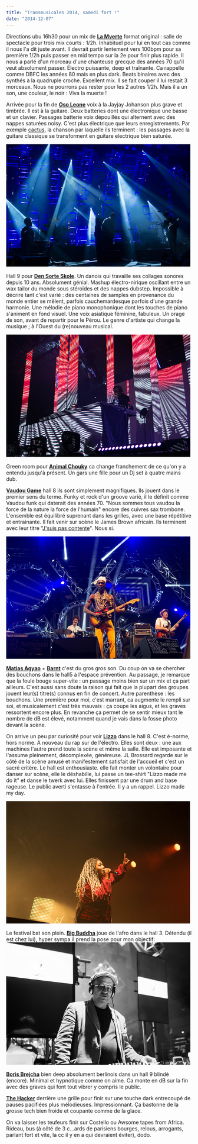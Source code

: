 ```yaml
---
title: "Transmusicales 2014, samedi fort !"
date: "2014-12-07"
---
```


Directions ubu 16h30 pour un mix de [**La Mverte**](https://soundcloud.com/la-mverte) format original : salle de spectacle pour trois mix courts : 1/2h. Inhabituel pour lui en tout cas comme il nous l'a dit juste avant. Il devrait partir lentement vers 100bpm pour sa première 1/2h puis passer en mid tempo sur la 2e pour finir plus rapide. Il nous a parlé d'un morceau d'une chanteuse grecque des années 70 qu'il veut absolument passer. Électro puissante, deep et traînante. Ca rappelle comme DBFC les années 80 mais en plus dark. Beats binaires avec des synthés à la quadruple croche. Excellent mix. Il se fait couper il lui restait 3 morceaux. Nous ne pourrons pas rester pour les 2 autres 1/2h. Mais il a un son, une couleur, le noir : Viva la muerte !

Arrivée pour la fin de [**Oso Leone**](https://soundcloud.com/osoleone) voix à la Jayjay Johanson plus grave et timbrée. Il est à la guitare. Deux batteries dont une électronique une basse et un clavier. Passages batterie voix dépouillés qui alternent avec des nappes saturées noisy. C'est plus électrique que leurs enregistrements. Par exemple [cactus](https://www.youtube.com/watch?v=lHguYHjiD54), la chanson par laquelle ils terminent : les passages avec la guitare classique se transforment en guitare electrique bien saturée.

[![IMGP9081](images/15781031378_a290764941.jpg)](https://www.flickr.com/photos/31719094@N04/15781031378 "IMGP9081 by bamthomas, on Flickr")

Hall 9 pour [**Den Sorte Skole**](https://soundcloud.com/densorteskole/den-sorte-skole-lektion-iii). Un danois qui travaille ses collages sonores depuis 10 ans. Absolument génial. Mashup électro-nirique oscillant entre un wax tailor du monde sous stéroïdes et des nappes dubstep. Impossible à décrire tant c'est varié : des centaines de samples en provenance du monde entier se mêlent, parfois cauchemardesque parfois d'une grande harmonie. Une mélodie de piano monophonique dont les touches de piano s'animent en fond visuel. Une voix asiatique féminine, fabuleux. Un orage de son, avant de repartir pour le Pérou. Le genre d'artiste qui change la musique ; à l'Ouest du (re)nouveau musical.

[![IMGP9092](images/15782715947_086a3151ff.jpg)](https://www.flickr.com/photos/31719094@N04/15782715947 "IMGP9092 by bamthomas, on Flickr")

Green room pour **[Animal Chouky](https://soundcloud.com/animalchuki)** ca change franchement de ce qu'on y a entendu jusqu'à présent. Un gars une fille pour un Dj set à quatre mains dub.

**[Vaudou Game](https://www.facebook.com/vaudougame)** hall 8 ils sont simplement magnifiques. Ils jouent dans le premier sens du terme. Funky et rock d'un groove varié, il le définit comme Vaudou funk qui daterait des années 70. "Nous sommes tous vaudou la force de la nature la force de l'humain" encore des cuivres sax trombone. L'ensemble est équilibré suprenant dans les grilles, avec une base répétitive et entrainante. Il fait venir sur scène le James Brown africain. Ils terminent avec leur titre "[J'suis pas contente](https://www.youtube.com/watch?v=sN9StbxjJPw)". Nous si.

[![IMGP9100](images/15782717737_f726c88834.jpg)](https://www.flickr.com/photos/31719094@N04/15782717737 "IMGP9100 by bamthomas, on Flickr")

[**Matias Agyao**](https://soundcloud.com/kompakt/matias-aguayo-i-dont-smoke) + [**Barnt**](https://soundcloud.com/barntofmagazine) c'est du gros gros son. Du coup on va se chercher des bouchons dans le hall5 à l'espace prévention. Au passage, je remarque que la foule bouge super-vite : un passage moins bien sur un mix et ça part ailleurs. C'est aussi sans doute la raison qui fait que la plupart des groupes jouent leur(s) titre(s) connus en fin de concert. Autre parenthèse : les bouchons. Une première pour moi, c'est marrant, ca augmente le rempli sur soi, et musicalement c'est très mauvais : ça coupe les aigus, et les graves ressortent encore plus. En revanche ça permet de se sentir mieux tant le nombre de dB est élevé, notamment quand je vais dans la fosse photo devant la scène.

On arrive un peu par curiosité pour voir **[Lizzo](https://soundcloud.com/lizzomusic)** dans le hall 8. C'est é-norme, hors norme. A nouveau du rap sur de l'électro. Elles sont deux : une aux machines l'autre prend toute la scène et même la salle. Elle est imposante et l'assume pleinement, décomplexée, généreuse. JL Brossard regarde sur le côté de la scène amusé et manifestement satisfait de l'accueil et c'est un sacré critère. Le hall est enthousiaste. elle fait monter un volontaire pour danser sur scène, elle le déshabille, lui passe un tee-shirt "Lizzo made me do it" et danse le twerk avec lui. Elles finissent par une drum and base rageuse. Le public averti s'entasse à l'entrée. Il y a un rappel. Lizzo made my day.

[![IMGP9134](images/15782419339_38151488f7.jpg)](https://www.flickr.com/photos/31719094@N04/15782419339 "IMGP9134 by bamthomas, on Flickr")

Le festival bat son plein. **[Big Buddha](https://www.facebook.com/pages/Big-Buddha/155112788021458)** joue de l'afro dans le hall 3. Détendu (il est chez lui), hyper sympa il prend la pose pour mon objectif: [![IMGP9162](images/15781044358_4d1a1a42bd.jpg)](https://www.flickr.com/photos/31719094@N04/15781044358 "IMGP9162 by bamthomas, on Flickr")

**[Boris Brejcha](https://soundcloud.com/boris-brejcha)** bien deep absolument berlinois dans un hall 9 blindé (encore). Minimal et hypnotique comme on aime. Ca monte en dB sur la fin avec des graves qui font tout vibrer y compris le public.

[**The Hacker**](https://soundcloud.com/the-hacker) derrière une grille pour finir sur une touche dark entrecoupé de pauses pacifiées plus mélodieuses. Impressionnant. Ça bastonne de la grosse tech bien froide et coupante comme de la glace.

On va laisser les teufeurs finir sur Costello ou Awsome tapes from Africa. Rideau, bus (à côté de 3 c...ards de parisiens bourges, relous, arrogants, parlant fort et vite, la cc il y en a qui devraient éviter), dodo.
